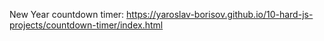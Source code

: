 New Year countdown timer: https://yaroslav-borisov.github.io/10-hard-js-projects/countdown-timer/index.html
